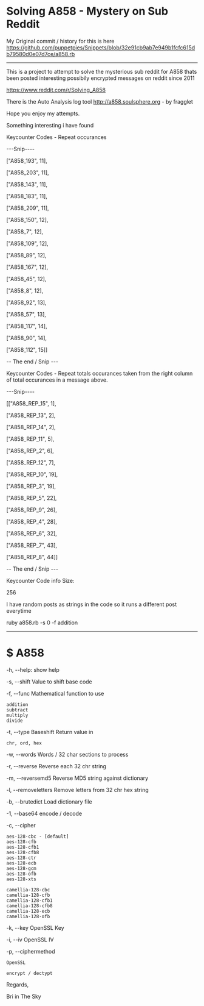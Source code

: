 Solving A858 - Mystery on Sub Reddit
====================================

My Original commit / history for this is here https://github.com/puppetpies/Snippets/blob/32e91cb9ab7e949b1fcfc615db79580d0e07d7ce/a858.rb

----

This is a project to attempt to solve the mysterious sub reddit for A858 thats been posted interesting possibily encrypted messages on reddit since 2011

https://www.reddit.com/r/Solving_A858

There is the Auto Analysis log tool http://a858.soulsphere.org - by fragglet

Hope you enjoy my attempts.

Something interesting i have found

Keycounter Codes - Repeat occurances

---Snip----

 ["A858_193", 11],
 
 ["A858_203", 11],
 
 ["A858_143", 11],
 
 ["A858_183", 11],
 
 ["A858_209", 11],
 
 ["A858_150", 12],
 
 ["A858_7", 12],
 
 ["A858_109", 12],
 
 ["A858_89", 12],
 
 ["A858_167", 12],
 
 ["A858_45", 12],
 
 ["A858_8", 12],
 
 ["A858_92", 13],
 
 ["A858_57", 13],
 
 ["A858_117", 14],
 
 ["A858_90", 14],
 
 ["A858_112", 15]]

-- The end / Snip ---

Keycounter Codes - Repeat totals occurances taken from the right column of total occurances in a message above.

---Snip----

[["A858_REP_15", 1],

 ["A858_REP_13", 2],

 ["A858_REP_14", 2],

 ["A858_REP_11", 5],

 ["A858_REP_2", 6],

 ["A858_REP_12", 7],

 ["A858_REP_10", 19],

 ["A858_REP_3", 19],

 ["A858_REP_5", 22],

 ["A858_REP_9", 26],

 ["A858_REP_4", 28],

 ["A858_REP_6", 32],

 ["A858_REP_7", 43],

 ["A858_REP_8", 44]]

-- The end / Snip ---


Keycounter Code info Size:

256

I have random posts as strings in the code so it runs a different post everytime


ruby a858.rb -s 0 -f addition

-------------------------------------------

$ A858 
================================= 

-h, --help:
   show help

-s, --shift
    Value to shift base code

-f, --func
    Mathematical function to use
    
    addition
    subtract
    multiply
    divide

-t, --type
    Baseshift Return value in
    
    chr, ord, hex

-w, --words
    Words / 32 char sections to process

-r, --reverse
    Reverse each 32 chr string

-m, --reversemd5
    Reverse MD5 string against dictionary
    
-l, --removeletters
    Remove letters from 32 chr hex string

-b, --brutedict
    Load dictionary file

-1, --base64
    encode / decode

-c, --cipher

    aes-128-cbc - [default]
    aes-128-cfb
    aes-128-cfb1
    aes-128-cfb8
    aes-128-ctr
    aes-128-ecb
    aes-128-gcm
    aes-128-ofb
    aes-128-xts

    camellia-128-cbc
    camellia-128-cfb
    camellia-128-cfb1
    camellia-128-cfb8
    camellia-128-ecb
    camellia-128-ofb

-k, --key
    OpenSSL Key
    
-i, --iv
    OpenSSL IV

-p, --ciphermethod

    OpenSSL

    encrypt / dectypt
 

Regards,


Bri in The Sky

